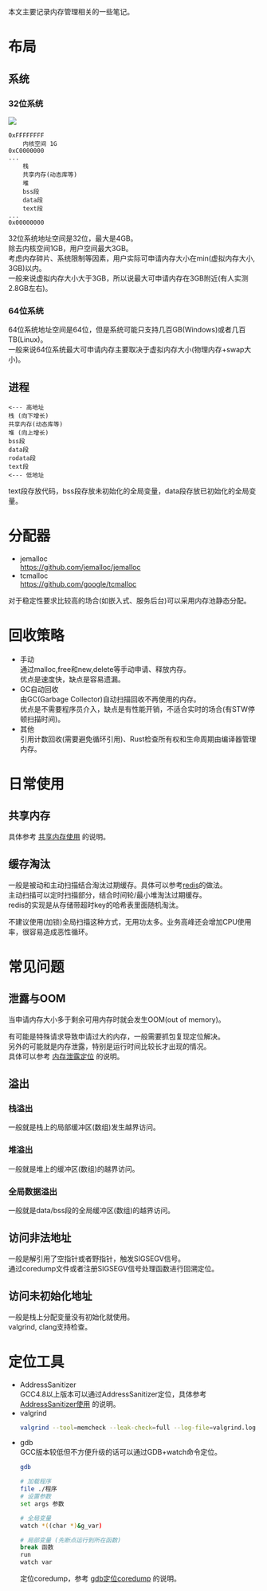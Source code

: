 
本文主要记录内存管理相关的一些笔记。  
<!--more-->

# 布局
## 系统
### 32位系统  
![](https://i.loli.net/2020/04/17/jKXnRoviOJFz4es.png)  
```
0xFFFFFFFF
    内核空间 1G
0xC0000000
...
    栈
    共享内存(动态库等)
    堆
    bss段
    data段
    text段
...
0x00000000
```
32位系统地址空间是32位，最大是4GB。  
除去内核空间1GB，用户空间最大3GB。  
考虑内存碎片、系统限制等因素，用户实际可申请内存大小在min(虚拟内存大小, 3GB)以内。  
一般来说虚拟内存大小大于3GB，所以说最大可申请内存在3GB附近(有人实测2.8GB左右)。  

### 64位系统  
64位系统地址空间是64位，但是系统可能只支持几百GB(Windows)或者几百TB(Linux)。  
一般来说64位系统最大可申请内存主要取决于虚拟内存大小(物理内存+swap大小)。  

## 进程
```
<--- 高地址
栈 (向下增长)
共享内存(动态库等)
堆 (向上增长)
bss段
data段
rodata段
text段
<--- 低地址
```
text段存放代码，bss段存放未初始化的全局变量，data段存放已初始化的全局变量。  

# 分配器
- jemalloc  
  https://github.com/jemalloc/jemalloc
- tcmalloc  
  https://github.com/google/tcmalloc

对于稳定性要求比较高的场合(如嵌入式、服务后台)可以采用内存池静态分配。  

# 回收策略
- 手动  
  通过malloc,free和new,delete等手动申请、释放内存。  
  优点是速度快，缺点是容易遗漏。  
- GC自动回收  
  由GC(Garbage Collector)自动扫描回收不再使用的内存。  
  优点是不需要程序员介入，缺点是有性能开销，不适合实时的场合(有STW停顿扫描时间)。
- 其他  
  引用计数回收(需要避免循环引用)、Rust检查所有权和生命周期由编译器管理内存。  

# 日常使用
## 共享内存
具体参考 [共享内存使用](/post/共享内存的使用) 的说明。  

## 缓存淘汰
一般是被动和主动扫描结合淘汰过期缓存。具体可以参考[redis](https://redis.io/commands/expire#how-redis-expires-keys)的做法。  
主动扫描可以定时扫描部分，结合时间轮/最小堆淘汰过期缓存。  
redis的实现是从存储带超时key的哈希表里面随机淘汰。  

不建议使用(加锁)全局扫描这种方式，无用功太多。业务高峰还会增加CPU使用率，很容易造成恶性循环。  

# 常见问题

## 泄露与OOM
当申请内存大小多于剩余可用内存时就会发生OOM(out of memory)。  

有可能是特殊请求导致申请过大的内存，一般需要抓包复现定位解决。  
另外的可能就是内存泄露，特别是运行时间比较长才出现的情况。  
具体可以参考 [内存泄露定位](/post/内存泄露定位/) 的说明。  

## 溢出

### 栈溢出
一般就是栈上的局部缓冲区(数组)发生越界访问。  

### 堆溢出
一般就是堆上的缓冲区(数组)的越界访问。  

### 全局数据溢出
一般就是data/bss段的全局缓冲区(数组)的越界访问。  

## 访问非法地址
一般是解引用了空指针或者野指针，触发SIGSEGV信号。  
通过coredump文件或者注册SIGSEGV信号处理函数进行回溯定位。  

## 访问未初始化地址
一般是栈上分配变量没有初始化就使用。  
valgrind, clang支持检查。  

# 定位工具
- AddressSanitizer  
  GCC4.8以上版本可以通过AddressSanitizer定位，具体参考 [AddressSanitizer使用](/post/addresssanitizer定位内存问题/) 的说明。  
- valgrind  
  ```sh
  valgrind --tool=memcheck --leak-check=full --log-file=valgrind.log 待定位程序 参数列表
  ```
- gdb  
  GCC版本较低但不方便升级的话可以通过GDB+watch命令定位。  
  ```sh
  gdb
  
  # 加载程序
  file ./程序
  # 设置参数
  set args 参数
  
  # 全局变量
  watch *((char *)&g_var)
  
  # 局部变量 (先断点运行到所在函数)
  break 函数
  run
  watch var
  ```
  定位coredump，参考 [gdb定位coredump](/post/使用gdb定位死锁coredump问题#coredump) 的说明。  

